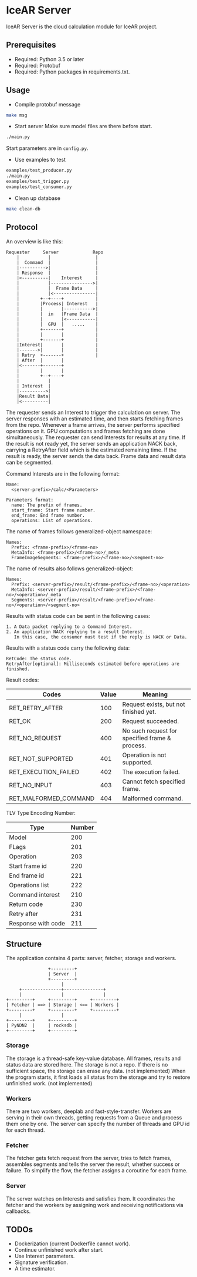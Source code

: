 IceAR Server
============================================
IceAR Server is the cloud calculation module for IceAR project.

Prerequisites
-------------
- Required: Python 3.5 or later
- Required: Protobuf
- Required: Python packages in requirements.txt.

Usage
-----
- Compile protobuf message
```bash
make msg
```
- Start server
Make sure model files are there before start.
```bash
./main.py
```
Start parameters are in `config.py`.
- Use examples to test
```bash
examples/test_producer.py
./main.py
examples/test_trigger.py
examples/test_consumer.py
```
- Clean up database
```bash
make clean-db
```

Protocol
--------
An overview is like this:
```text
Requester     Server             Repo
    |           |                 |
    |  Command  |                 |
    |---------->|                 |
    | Response  |                 |
    |<----------|    Interest     |
    |           |---------------->|
    |           |  Frame Data     |
    |           |<----------------|
    |        +--+----+            |
    |        |Process| Interest   |
    |        |       |----------->|
    |        |  in   |Frame Data  |
    |        |       |<-----------|
    |        |  GPU  |   .....    |
    |        +-------+            |
    |        |       |            |
    |        +-------+            |
    |Interest|       |            |
    |------->|       |            |
    | Retry  +-------+            |
    | After  |       |
    |<-------+-------+
    |        |       |
    |        +--+----+
    |           |
    | Interest  |
    |---------->|
    |Result Data|
    |<----------|
```
The requester sends an Interest to trigger the calculation on server.
The server responses with an estimated time, and then starts fetching frames from the repo.
Whenever a frame arrives, the server performs specified operations on it.
GPU computations and frames fetching are done simultaneously.
The requester can send Interests for results at any time.
If the result is not ready yet, the server sends an application NACK back,
carrying a RetryAfter field which is the estimated remaining time.
If the result is ready, the server sends the data back.
Frame data and result data can be segmented.


Command Interests are in the following format:
```text
Name:
  <server-prefix>/calc/<Parameters>

Parameters format:
  name: The prefix of frames.
  start_frame: Start frame number.
  end_frame: End frame number.
  operations: List of operations.
```

The name of frames follows generalized-object namespace:
```text
Names: 
  Prefix: <frame-prefix>/<frame-no>
  MetaInfo: <frame-prefix>/<frame-no>/_meta
  FrameImageSegments: <frame-prefix>/<frame-no>/<segment-no>
```

The name of results also follows generalized-object:
```text
Names:
  Prefix: <server-prefix>/result/<frame-prefix>/<frame-no>/<operation>
  MetaInfo: <server-prefix>/result/<frame-prefix>/<frame-no>/<operation>/_meta
  Segments: <server-prefix>/result/<frame-prefix>/<frame-no>/<operation>/<segment-no>
```

Results with status code can be sent in the following cases:
```text
1. A Data packet replying to a Command Interest.
2. An application NACK replying to a result Interest. 
   In this case, the consumer must test if the reply is NACK or Data.
```

Results with a status code carry the following data:
```text
RetCode: The status code.
RetryAfter[optional]: Milliseconds estimated before operations are finished.
```

Result codes:

Codes | Value | Meaning
--- | --- | ---
RET_RETRY_AFTER | 100 | Request exists, but not finished yet.
RET_OK | 200 | Request succeeded.
RET_NO_REQUEST | 400 | No such request for specified frame & process.
RET_NOT_SUPPORTED | 401 | Operation is not supported.
RET_EXECUTION_FAILED | 402 | The execution failed.
RET_NO_INPUT | 403 | Cannot fetch specified frame.
RET_MALFORMED_COMMAND | 404 | Malformed command.

TLV Type Encoding Number:

Type | Number
--- | ---
Model | 200
FLags | 201
Operation | 203
Start frame id | 220
End frame id | 221
Operations list | 222
Command interest | 210
Return code | 230
Retry after | 231
Response with code | 211

Structure
---------

The application contains 4 parts: server, fetcher, storage and workers.
```text
                +---------+
                | Server  |
                +---------+
                     |
     +---------------+---------------+
     |               |               |
+---------+     +---------+     +---------+
| Fetcher | ==> | Storage | <== | Workers |
+---------+     +---------+     +---------+
     |               |
+---------+     +---------+
| PyNDN2  |     | rocksdb |
+---------+     +---------+
```

### Storage
The storage is a thread-safe key-value database.
All frames, results and status data are stored here.
The storage is not a repo.
If there is no sufficient space, the storage can erase any data. (not implemented)
When the program starts, it first loads all status from the storage and
try to restore unfinished work. (not implemented)

### Workers
There are two workers, deeplab and fast-style-transfer.
Workers are serving in their own threads, getting requests from a Queue and process them one by one.
The server can specify the number of threads and GPU id for each thread.

### Fetcher
The fetcher gets fetch request from the server, tries to fetch frames, 
assembles segments and tells the server the result, whether success or failure.
To simplify the flow, the fetcher assigns a coroutine for each frame.

### Server
The server watches on Interests and satisfies them.
It coordinates the fetcher and the workers by assigning work 
and receiving notifications via callbacks.


TODOs
-----
- Dockerization (current Dockerfile cannot work).
- Continue unfinished work after start.
- Use Interest parameters.
- Signature verification.
- A time estimator.
